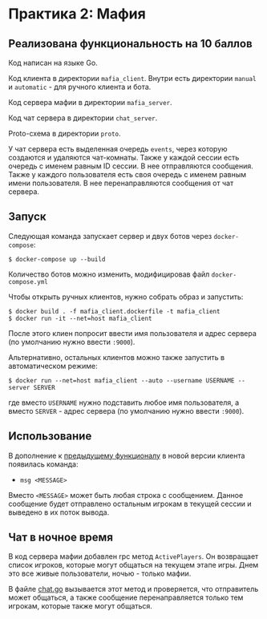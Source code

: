 # Практика 2: Мафия

## Реализована функциональность на 10 баллов

Код написан на языке Go.

Код клиента в директории `mafia_client`. Внутри есть директории `manual` и `automatic` - для ручного клиента и бота.

Код сервера мафии в директории `mafia_server`.

Код чат сервера в директории `chat_server`.

Proto-схема в директории `proto`.

У чат сервера есть выделенная очередь `events`, через которую создаются и удаляются чат-комнаты. Также у каждой сессии есть очередь с именем равным ID сессии. В нее отправляются сообщения. Также у каждого пользователя есть своя очередь с именем равным имени пользователя. В нее перенаправляются сообщения от чат сервера.

## Запуск
Следующая команда запускает сервер и двух ботов через `docker-compose`:
```shell
$ docker-compose up --build
```
Количество ботов можно изменить, модифицировав файл `docker-compose.yml`

Чтобы открыть ручных клиентов, нужно собрать образ и запустить:
```shell
$ docker build . -f mafia_client.dockerfile -t mafia_client
$ docker run -it --net=host mafia_client
```

После этого клиен попросит ввести имя пользователя и адрес сервера (по умолчанию нужно ввести `:9000`).

Альтернативно, остальных клиентов можно также запустить в автоматическом режиме:
```shell
$ docker run --net=host mafia_client --auto --username USERNAME --server SERVER
```
где вместо `USERNAME` нужно подставить любое имя пользователя, а вместо `SERVER` - адрес сервера (по умолчанию нужно ввести `:9000`).

## Использование

В дополнение к [предыдущему функционалу](https://github.com/tagirhamitov/services_practice_2/blob/main/README.md) в новой версии клиента появилась команда:
- `msg <MESSAGE>`

Вместо `<MESSAGE>` может быть любая строка с сообщением. Данное сообщение будет отправлено остальным игрокам в текущей сессии и выведено в их поток вывода.

## Чат в ночное время
В код сервера мафии добавлен rpc метод `ActivePlayers`. Он возвращает список игроков, которые могут общаться на текущем этапе игры. Днем это все живые пользователи, ночью - только мафии.

В файле [chat.go](chat_server/chat/chat.go) вызывается этот метод и проверяется, что отправитель может общаться, а также сообщение перенаправляется только тем игрокам, которые также могут общаться.
